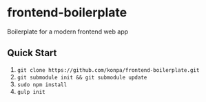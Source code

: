 # frontend-boilerplate
Boilerplate for a modern frontend web app

## Quick Start
1. `git clone https://github.com/konpa/frontend-boilerplate.git`
2. `git submodule init && git submodule update`
4. `sudo npm install`
5. `gulp init`
